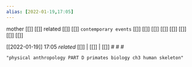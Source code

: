 ```yaml
---
alias: [2022-01-19,17:05]
---
```

 mother [[]] [[]]
 related [[]] [[]]
 `contemporary events` [[]] [[]] [[]] [[]] [[]] [[]] [[]] [[]]

[[2022-01-19]] 17:05 _related_ [[]] | [[]] | [[]] # # #

```query
"physical anthropology PART D primates biology ch3 human skeleton"
```